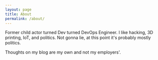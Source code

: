 ```yaml
---
layout: page
title: About
permalink: /about/
---
```


Former child actor turned Dev turned DevOps Engineer. I like hacking, 3D printing, IoT, and politics. Not gonna lie, at this point it's probably mostly politics.

Thoughts on my blog are my own and not my employers'.
